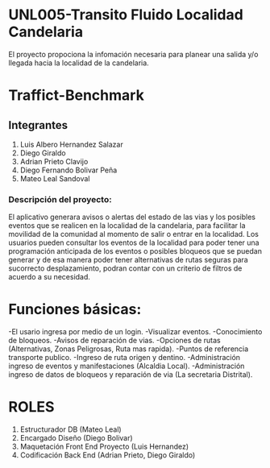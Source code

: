 # UNL005-Transito Fluido Localidad Candelaria
El proyecto propociona la infomación necesaria para planear una salida y/o llegada hacia la localidad de la candelaria.
# Traffict-Benchmark
## Integrantes
1. Luis Albero Hernandez Salazar
2. Diego Giraldo
3. Adrian Prieto Clavijo
4. Diego Fernando Bolivar Peña
5. Mateo Leal Sandoval


### Descripción del proyecto:

El aplicativo generara avisos o alertas del estado de las vias y los posibles eventos que se realicen en la localidad de la candelaria, para facilitar la movilidad de la comunidad al momento de salir o entrar en la localidad.
Los usuarios pueden consultar los eventos de la localidad para poder tener una programación anticipada de los eventos o posibles bloqueos que se puedan generar y de esa manera poder tener alternativas de rutas seguras para sucorrecto desplazamiento, podran contar con un criterio de filtros de acuerdo a su necesidad.

# Funciones básicas:
-El usario ingresa por medio de un login.
-Visualizar eventos.
-Conocimiento de bloqueos.
-Avisos de reparación de vias.
-Opciones de rutas (Alternativas, Zonas Peligrosas, Ruta mas rapida).
-Puntos de referencia transporte publico.
-Ingreso de ruta origen y dentino.
-Administración ingreso de eventos y manifestaciones (Alcaldia Local).
-Administración ingreso de datos de bloqueos y reparación de via (La secretaria Distrital).

# ROLES
1. Estructurador DB (Mateo Leal)
2. Encargado Diseño (Diego Bolivar)
3. Maquetación Front End Proyecto (Luis Hernandez)
4. Codificación Back End (Adrian Prieto, Diego Giraldo)


